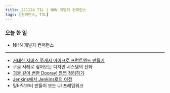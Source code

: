 ```yaml
---
title: 221124 TIL | NHN 개발자 컨퍼런스
tags: [컨퍼런스, TIL]
---
```


### 오늘 한 일
- NHN 개발자 컨퍼런스

---

- [거대한 서비스 쪼개서 마이크로 프런트엔드 만들기](https://www.notion.so/longtimehwang/9284d64bf8f44413a726d81199451caa)
- 구글 사례로 짚어보는 디자인 시스템의 진화
- [괴물 같이 변한 Dooray! 웹앱 정리하기](https://longtimehwang.notion.site/Dooray-febf77b38d03468ab4cfccc59d436ad0)
- [Jenkins에서 Jenkins로의 여정](https://www.notion.so/Jenkins-Jenkins-ddfcecb70827473caf9f8c22a9ecf019)
- 밑바닥부터 만들어 보는 UI 프레임워크